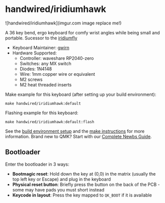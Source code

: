 # handwired/iridiumhawk

![handwired/iridiumhawk](imgur.com image replace me!)

A 36 key bend, ergo keyboard for comfy wrist angles while being small and portable.
Sucessor to the [iridiumfly](https://github.com/gwirn/keyboards/tree/master/handwired/iridiumfly)

* Keyboard Maintainer: [gwirn](https://github.com/gwirn)
* Hardware Supported:
    *   Controller: waveshare RP2040-zero
    *   Switches: any MX switch
    *   Diodes: 1N4148
    *   Wire: 1mm copper wire or equivalent
    *   M2 screws
    *   M2 heat threaded inserts

Make example for this keyboard (after setting up your build environment):

    make handwired/iridiumhawk:default

Flashing example for this keyboard:

    make handwired/iridiumhawk:default:flash

See the [build environment setup](https://docs.qmk.fm/#/getting_started_build_tools) and the [make instructions](https://docs.qmk.fm/#/getting_started_make_guide) for more information. Brand new to QMK? Start with our [Complete Newbs Guide](https://docs.qmk.fm/#/newbs).

## Bootloader

Enter the bootloader in 3 ways:

* **Bootmagic reset**: Hold down the key at (0,0) in the matrix (usually the top left key or Escape) and plug in the keyboard
* **Physical reset button**: Briefly press the button on the back of the PCB - some may have pads you must short instead
* **Keycode in layout**: Press the key mapped to `QK_BOOT` if it is available
